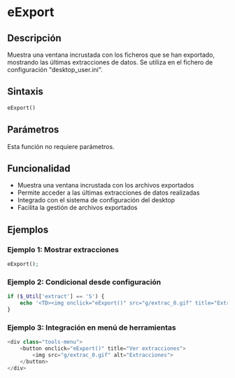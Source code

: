 # eExport

## Descripción

Muestra una ventana incrustada con los ficheros que se han exportado, mostrando las últimas extracciones de datos. Se utiliza en el fichero de configuración "desktop_user.ini".

## Sintaxis

```php
eExport()
```

## Parámetros

Esta función no requiere parámetros.

## Funcionalidad

- Muestra una ventana incrustada con los archivos exportados
- Permite acceder a las últimas extracciones de datos realizadas
- Integrado con el sistema de configuración del desktop
- Facilita la gestión de archivos exportados

## Ejemplos

### Ejemplo 1: Mostrar extracciones
```php
eExport();
```

### Ejemplo 2: Condicional desde configuración
```php
if ($_Util['extract'] == 'S') {
    echo '<TD><img onclick="eExport()" src="g/extrac_0.gif" title="Extracciones"></TD>';
}
```

### Ejemplo 3: Integración en menú de herramientas
```php
<div class="tools-menu">
    <button onclick="eExport()" title="Ver extracciones">
        <img src="g/extrac_0.gif" alt="Extracciones">
    </button>
</div>
```